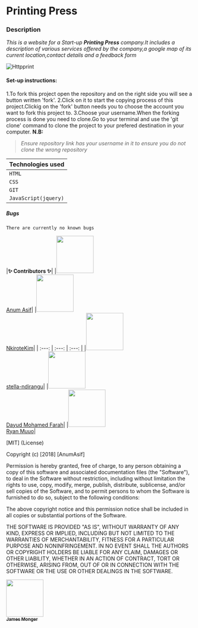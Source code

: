 # Printing Press

### Description
*This is a website for a Start-up **Printing Press** company.It includes a description of various services offered by the company,a google map of its current location,contact details and a feedback form* 

![Httpprint](https://thumbs.gfycat.com/EnchantingGrandioseBluebottlejellyfish-max-1mb.gif)

#### Set-up instructions:
 1.To fork this project open the repository and on the right side you will see a button written 'fork'.
 2.Click on it to start the copying process of this project.Clickig on the 'fork' button needs you to choose the account you want to fork this project to.
3.Choose your username.When the forking process is done you need to clone.Go to your terminal and use the 'git clone' command to clone the project to your prefered destination in your computer.
**N.B:**
> *Ensure repository link has your username in it to ensure you do not clone the wrong repository*


|**Technologies used**|
| --- |
| `HTML`|
| `CSS` |
 | `GIT` |
| `JavaScript(jquery)` |
##### Bugs
    There are currently no known bugs

|**✨ Contributors ✨**| 
|[<img src="https://anumasif.github.io/portfolio/images/profile-pic.jpg" width="100px;"/> <br>
 Anum Asif](https://github.com/AnumAsif)|
 |[<img src="https://avatars2.githubusercontent.com/u/43410875?s=460&v=4" width="100px;"/> <br> 
 NkiroteKim](https://github.com/NkiroteKim)|
 | :---: | :---: | :---: | 
 |[<img src="https://stella-ndirangu.github.io/Portfolio/images/me2.jpg" width="100px;"/>
   <br>stella-ndirangu](https://github.com/stella-ndirangu)|
 |[<img src="https://avatars2.githubusercontent.com/u/8039543?s=460&v=4" width="100px;"/> 
   <br>Dayud Mohamed Farah](https://github.com/jinka)|
   |[<img src="https://qmuuoryan.github.io/ryan-project/images/papi.jpg" width="100px;"/> 
   <br>Ryan  Muuo](https://github.com/qmuuoryan)|

[MIT] (License)

Copyright (c) [2018] [AnumAsif]

Permission is hereby granted, free of charge, to any person obtaining a copy
of this software and associated documentation files (the "Software"), to deal
in the Software without restriction, including without limitation the rights
to use, copy, modify, merge, publish, distribute, sublicense, and/or sell
copies of the Software, and to permit persons to whom the Software is
furnished to do so, subject to the following conditions:

The above copyright notice and this permission notice shall be included in all
copies or substantial portions of the Software.

THE SOFTWARE IS PROVIDED "AS IS", WITHOUT WARRANTY OF ANY KIND, EXPRESS OR
IMPLIED, INCLUDING BUT NOT LIMITED TO THE WARRANTIES OF MERCHANTABILITY,
FITNESS FOR A PARTICULAR PURPOSE AND NONINFRINGEMENT. IN NO EVENT SHALL THE
AUTHORS OR COPYRIGHT HOLDERS BE LIABLE FOR ANY CLAIM, DAMAGES OR OTHER
LIABILITY, WHETHER IN AN ACTION OF CONTRACT, TORT OR OTHERWISE, ARISING FROM,
OUT OF OR IN CONNECTION WITH THE SOFTWARE OR THE USE OR OTHER DEALINGS IN THE
SOFTWARE.

[<img src="https://avatars.githubusercontent.com/u/2037007?v=3" width="100px;"/><br /><sub><b>James Monger</b></sub>](https://github.com/Jameskmonger)<br />

